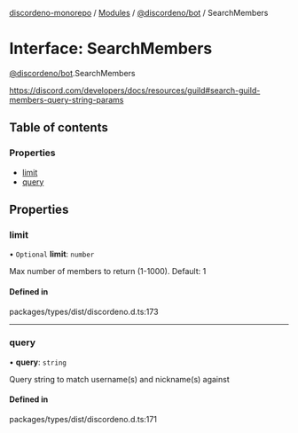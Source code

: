 [discordeno-monorepo](../README.md) / [Modules](../modules.md) / [@discordeno/bot](../modules/discordeno_bot.md) / SearchMembers

# Interface: SearchMembers

[@discordeno/bot](../modules/discordeno_bot.md).SearchMembers

https://discord.com/developers/docs/resources/guild#search-guild-members-query-string-params

## Table of contents

### Properties

- [limit](discordeno_bot.SearchMembers.md#limit)
- [query](discordeno_bot.SearchMembers.md#query)

## Properties

### limit

• `Optional` **limit**: `number`

Max number of members to return (1-1000). Default: 1

#### Defined in

packages/types/dist/discordeno.d.ts:173

---

### query

• **query**: `string`

Query string to match username(s) and nickname(s) against

#### Defined in

packages/types/dist/discordeno.d.ts:171
